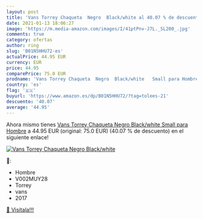 ```yaml
---
layout: post
title: 'Vans Torrey Chaqueta  Negro  Black/white al 40.07 % de descuento'
date: 2021-01-13 18:06:27
image: 'https://m.media-amazon.com/images/I/41ptPnv-J7L._SL200_.jpg'
comments: true
category: ofertas
author: ring
slug: 'B01N5HHU72-es'
actualPrice: 44.95 EUR
currency: EUR
price: 44.95
comparePrice: 75.0 EUR
prodname: 'Vans Torrey Chaqueta  Negro  Black/white   Small para Hombre'
country: 'es'
flag: '🇪🇸'
buyurl: 'https://www.amazon.es/dp/B01N5HHU72/?tag=tolees-21'
descuento: '40.07'
average: '44.95'
---
```


Ahora mismo tienes [Vans Torrey Chaqueta  Negro  Black/white   Small para Hombre](https://www.amazon.es/dp/B01N5HHU72/?tag=tolees-21) a 44.95 EUR (original: 75.0 EUR) (40.07 %  de descuento) en el siguiente enlace!

[![Vans Torrey Chaqueta  Negro  Black/white](https://m.media-amazon.com/images/I/41ptPnv-J7L._SL200_.jpg)](https://www.amazon.es/dp/B01N5HHU72/?tag=tolees-21)

🔎:

- Hombre
- V002MUY28
- Torrey
- vans
- 2017

[🛒 Visítala!!!](https://www.amazon.es/dp/B01N5HHU72/?tag=tolees-21)
